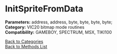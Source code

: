 # InitSpriteFromData

**Parameters:** address, address, byte, byte, byte, byte;  
**Category:** VIC20 bitmap mode routines  
**Compatibility:** GAMEBOY, SPECTRUM, MSX,  TIKI100  


[Back to Categories](../categories/vic20_bitmap_mode_routines.md)  
[Back to Methods List](../../SUMMARY.md)
